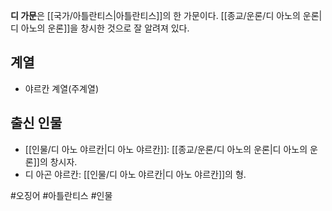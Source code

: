 **디 가문**은 [[국가/아틀란티스|아틀란티스]]의 한 가문이다. [[종교/운론/디 아노의 운론|디 아노의 운론]]을 창시한 것으로 잘 알려져 있다.
## 계열
- 야르칸 계열(주계열)
## 출신 인물
- [[인물/디 아노 야르칸|디 아노 야르칸]]: [[종교/운론/디 아노의 운론|디 아노의 운론]]의 창시자.
- 디 아곤 야르칸: [[인물/디 아노 야르칸|디 아노 야르칸]]의 형.

#오징어 #아틀란티스 #인물 
